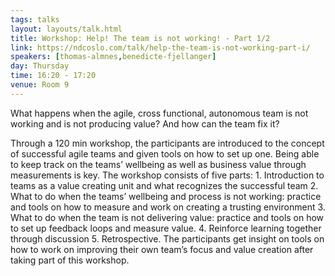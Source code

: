 ```yaml
---
tags: talks
layout: layouts/talk.html
title: Workshop: Help! The team is not working! - Part 1/2
link: https://ndcoslo.com/talk/help-the-team-is-not-working-part-i/
speakers: [thomas-almnes,benedicte-fjellanger]
day: Thursday
time: 16:20 - 17:20
venue: Room 9
---
```

What happens when the agile, cross functional, autonomous team is not working and is not producing value? And how can the team fix it? 

Through a 120 min workshop, the participants are introduced to the concept of successful agile teams and given tools on how to set up one. Being able to keep track on the teams’ wellbeing as well as business value through measurements is key. The workshop consists of five parts: 1. Introduction to teams as a value creating unit and what recognizes the successful team 2. What to do when the teams’ wellbeing and process is not working: practice and tools on how to measure and work on creating a trusting environment 3. What to do when the team is not delivering value: practice and tools on how to set up feedback loops and measure value. 4. Reinforce learning together through discussion 5. Retrospective.
The participants get insight on tools on how to work on improving their own team’s focus and value creation after taking part of this workshop.